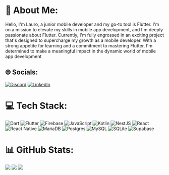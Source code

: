 # 💫 About Me:
Hello, I'm Lauro, a junior mobile developer and my go-to tool is Flutter. I'm on a mission to elevate my skills in mobile app development, and I'm deeply passionate about Flutter. Currently, I'm fully engrossed in an exciting project that's designed to supercharge my growth as a mobile developer. With a strong appetite for learning and a commitment to mastering Flutter, I'm determined to make a meaningful impact in the dynamic world of mobile app development


## 🌐 Socials:
[![Discord](https://img.shields.io/badge/Discord-%237289DA.svg?logo=discord&logoColor=white)](https://discord.gg/lauro_al) [![LinkedIn](https://img.shields.io/badge/LinkedIn-%230077B5.svg?logo=linkedin&logoColor=white)](https://linkedin.com/in/lauro-silva) 

# 💻 Tech Stack:
![Dart](https://img.shields.io/badge/dart-%230175C2.svg?style=for-the-badge&logo=dart&logoColor=white) ![Flutter](https://img.shields.io/badge/Flutter-%2302569B.svg?style=for-the-badge&logo=Flutter&logoColor=white)  ![Firebase](https://img.shields.io/badge/firebase-%23039BE5.svg?style=for-the-badge&logo=firebase) ![JavaScript](https://img.shields.io/badge/javascript-%23323330.svg?style=for-the-badge&logo=javascript&logoColor=%23F7DF1E) ![Kotlin](https://img.shields.io/badge/kotlin-%237F52FF.svg?style=for-the-badge&logo=kotlin&logoColor=white) ![NestJS](https://img.shields.io/badge/nestjs-%23E0234E.svg?style=for-the-badge&logo=nestjs&logoColor=white) ![React](https://img.shields.io/badge/react-%2320232a.svg?style=for-the-badge&logo=react&logoColor=%2361DAFB) ![React Native](https://img.shields.io/badge/react_native-%2320232a.svg?style=for-the-badge&logo=react&logoColor=%2361DAFB) ![MariaDB](https://img.shields.io/badge/MariaDB-003545?style=for-the-badge&logo=mariadb&logoColor=white) ![Postgres](https://img.shields.io/badge/postgres-%23316192.svg?style=for-the-badge&logo=postgresql&logoColor=white) ![MySQL](https://img.shields.io/badge/Firebase-039BE5?style=for-the-badge&logo=Firebase&logoColor=white) ![SQLite](https://img.shields.io/badge/sqlite-%2307405e.svg?style=for-the-badge&logo=sqlite&logoColor=white) ![Supabase](https://img.shields.io/badge/Supabase-3ECF8E?style=for-the-badge&logo=supabase&logoColor=white)
# 📊 GitHub Stats:
![](https://github-readme-stats.vercel.app/api?username=lauro-silva44&theme=dark&hide_border=false&include_all_commits=false&count_private=false)
![](https://github-readme-streak-stats.herokuapp.com/?user=lauro-silva44&theme=dark&hide_border=false)
![](https://github-readme-stats.vercel.app/api/top-langs/?username=lauro-silva44&theme=dark&hide_border=false&include_all_commits=false&count_private=false&layout=compact)

